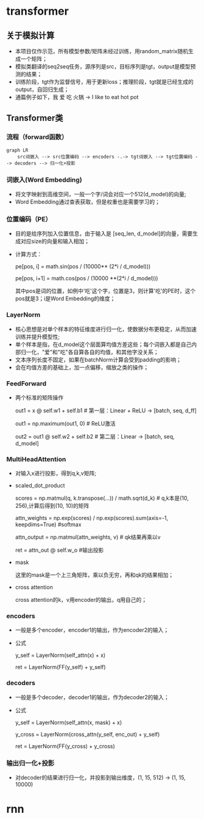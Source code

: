 # transformer 
## 关于模拟计算
- 本项目仅作示范，所有模型参数/矩阵未经过训练，用random_matrix随机生成一个矩阵；
- 模拟类翻译的seq2seq任务，源序列是src，目标序列是tgt，output是模型预测的结果；
- 训练阶段，tgt作为监督信号，用于更新loss；推理阶段，tgt就是已经生成的output，自回归生成；
- 通篇例子如下，我 爱 吃 火锅 -> I like to eat hot pot

## Transformer类
### 流程（forward函数）
```mermaid
graph LR
    src词嵌入 --> src位置编码 --> encoders -.-> tgt词嵌入 --> tgt位置编码 --> decoders --> 归一化+投影
```
### 词嵌入(Word Embedding)
- 将文字映射到高维空间，一般一个字/词会对应一个512(d_model)的向量;
- Word Embedding通过查表获取，但是权重也是需要学习的；
  
### 位置编码（PE）
- 目的是给序列加入位置信息，由于输入是 [seq_len, d_model]的向量，需要生成对应size的向量和输入相加；
- 计算方式：

  pe[pos, i] = math.sin(pos / (10000** (2*i / d_model)))
  
  pe[pos, i+1] = math.cos(pos / (10000 **(2*i / d_model)))

  其中pos是词的位置，如例中'吃'这个字，位置是3，则计算'吃'的PE时，这个pos就是3；i是Word Embedding的维度；

### LayerNorm
- 核心思想是对单个样本的特征维度进行归一化，使数据分布更稳定，从而加速训练并提升模型性;
- 单个样本是指，在d_model这个层面算均值方差这些；每个词嵌入都是自己内部归一化，"爱"和"吃"各自算各自的均值，和其他字没关系；
- 文本序列长度不固定，如果在batchNorm计算会受到padding的影响；
- 会在均值方差的基础上，加一点偏移，缩放之类的操作；

### FeedForward
- 两个标准的矩阵操作

  out1 = x @ self.w1 + self.b1  # 第一层：Linear + ReLU → [batch, seq, d_ff]

  out1 = np.maximum(out1, 0)  # ReLU激活

  out2 = out1 @ self.w2 + self.b2 # 第二层：Linear → [batch, seq, d_model]

### MultiHeadAttention
- 对输入x进行投影，得到q,k,v矩阵;
- scaled_dot_product

    scores = np.matmul(q, k.transpose(...)) / math.sqrt(d_k) # q,k本是(10, 256),计算后得到(10, 10)的矩阵

    attn_weights = np.exp(scores) / np.exp(scores).sum(axis=-1, keepdims=True) #softmax

    attn_output = np.matmul(attn_weights, v) # qk结果再乘以v

    ret = attn_out @ self.w_o #输出投影

- mask

  这里的mask是一个上三角矩阵，乘以负无穷，再和qk的结果相加；
  
- cross attention

  cross attention的k，v用encoder的输出，q用自己的；
  
### encoders
- 一般是多个encoder，encoder1的输出，作为encoder2的输入；
- 公式
  
  y_self = LayerNorm(self_attn(x) + x)
  
  ret = LayerNorm(FF(y_self) + y_self)

### decoders
- 一般是多个decoder，decoder1的输出，作为decoder2的输入；
- 公式
  
  y_self = LayerNorm(self_attn(x, mask) + x)
  
  y_cross = LayerNorm(cross_attn(y_self, enc_out) + y_self)
  
  ret = LayerNorm(FF(y_cross) + y_cross)
  
### 输出归一化+投影
- 对decoder的结果进行归一化，并投影到输出维度，(1, 15, 512) -> (1, 15, 10000)

# rnn

